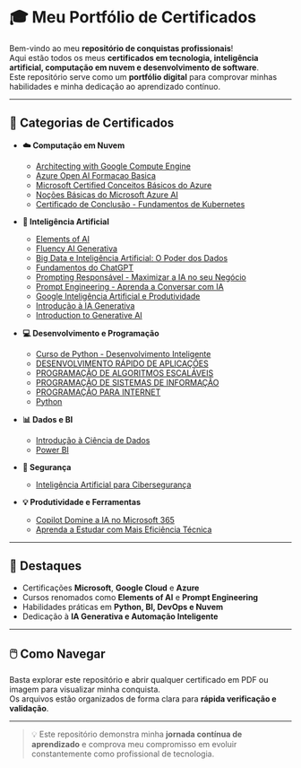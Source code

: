 # 🎓 Meu Portfólio de Certificados

Bem-vindo ao meu **repositório de conquistas profissionais**!  
Aqui estão todos os meus **certificados em tecnologia, inteligência artificial, computação em nuvem e desenvolvimento de software**.  
Este repositório serve como um **portfólio digital** para comprovar minhas habilidades e minha dedicação ao aprendizado contínuo.  

---

## 📂 Categorias de Certificados

- **☁️ Computação em Nuvem**
  - [Architecting with Google Compute Engine](Architecting%20with%20Google%20Compute%20Engine.pdf)
  - [Azure Open AI Formacao Basica](Azure%20Open%20AI%20Formacao%20Basica.pdf)
  - [Microsoft Certified Conceitos Básicos do Azure](Microsoft%20Certified%20Conceitos%20básicos%20do%20Azure.pdf)
  - [Noções Básicas do Microsoft Azure AI](Noces%20Basicas%20do%20Microsoft%20Azure%20AI%20Introdu....pdf)
  - [Certificado de Conclusão - Fundamentos de Kubernetes](CertificadoDeConclusao_Fundamentos%20de%20Kubernet....pdf)

- **🤖 Inteligência Artificial**
  - [Elements of AI](Elements%20of%20AI.pdf)
  - [Fluency AI Generativa](FluencAI%20Inteligencia%20Artificial%20Generativa.pdf)
  - [Big Data e Inteligência Artificial: O Poder dos Dados](Big%20Data%20e%20Inteligencia%20Artificial%20O%20P....pdf)
  - [Fundamentos do ChatGPT](Fundamentos%20do%20ChatGPT.pdf)
  - [Prompting Responsável - Maximizar a IA no seu Negócio](Prompting%20Responsável%20Maximizar%20a%20IA%20no%2....pdf)
  - [Prompt Engineering - Aprenda a Conversar com IA](Prompt%20Engineering%20Aprenda%20a%20Conversar%20com....pdf)
  - [Google Inteligência Artificial e Produtividade](Google%20Inteligência%20Artificial%20e%20Produtividade.pdf)
  - [Introdução à IA Generativa](Introdução%20à%20IA%20generativa.pdf)
  - [Introduction to Generative AI](Introduction%20to%20Generative%20AI.png)

- **💻 Desenvolvimento e Programação**
  - [Curso de Python - Desenvolvimento Inteligente](Cursor%20com%20Python%20desenvolvimento%20intelig....pdf)
  - [DESENVOLVIMENTO RÁPIDO DE APLICAÇÕES](DESENVOLVIMENTO%20RÁPIDO%20DE%20APLICAÇÕES.pdf)
  - [PROGRAMAÇÃO DE ALGORITMOS ESCALÁVEIS](PROGRAMAÇÃO%20DE%20ALGORITMOS%20ESCALÁVEIS.pdf)
  - [PROGRAMAÇÃO DE SISTEMAS DE INFORMAÇÃO](PROGRAMAÇÃO%20DE%20SISTEMAS%20DE%20INFORMAÇÃO.pdf)
  - [PROGRAMAÇÃO PARA INTERNET](PROGRAMAÇÃO%20PARA%20INTERNET.pdf)
  - [Python](Python.pdf)

- **📊 Dados e BI**
  - [Introdução à Ciência de Dados](Introdução%20à%20Ciência%20de%20Dados.pdf)
  - [Power BI](Power%20BI.pdf)

- **🔐 Segurança**
  - [Inteligência Artificial para Cibersegurança](Inteligencia%20Artificial%20para%20Ciberseguranca.pdf)

- **💡 Produtividade e Ferramentas**
  - [Copilot Domine a IA no Microsoft 365](Copilot%20Domine%20a%20IA%20no%20Microsoft%20365.pdf)
  - [Aprenda a Estudar com Mais Eficiência Técnica](Aprenda%20a%20estudar%20com%20mais%20eficiência%20técnica.pdf)

---

## 🌟 Destaques

- Certificações **Microsoft**, **Google Cloud** e **Azure**  
- Cursos renomados como **Elements of AI** e **Prompt Engineering**  
- Habilidades práticas em **Python, BI, DevOps e Nuvem**  
- Dedicação à **IA Generativa e Automação Inteligente**

---

## 🖱️ Como Navegar

Basta explorar este repositório e abrir qualquer certificado em PDF ou imagem para visualizar minha conquista.  
Os arquivos estão organizados de forma clara para **rápida verificação e validação**.

---

> 💡 Este repositório demonstra minha **jornada contínua de aprendizado** e comprova meu compromisso em evoluir constantemente como profissional de tecnologia.
